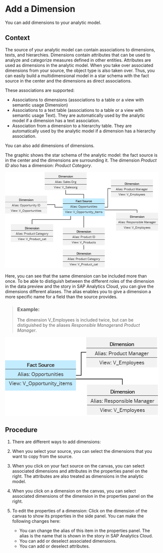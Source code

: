 <!-- loio4caf0987e7c7460e878fb574f04bd6a4 -->

# Add a Dimension

You can add dimensions to your analytic model.



## Context

The source of your analytic model can contain associations to dimensions, texts, and hierarchies. Dimensions contain attributes that can be used to analyze and categorize measures defined in other entities. Attributes are used as dimensions in the analytic model. When you take over associated dimensions from your source, the object type is also taken over. Thus, you can easily build a multidimensional model in a star schema with the fact source in the center and the dimensions as direct associations.

These associations are supported:

-   Associations to dimensions \(associations to a table or a view with semantic usage Dimension\)
-   Associations to a text table \(associations to a table or a view with semantic usage Text\). They are automatically used by the analytic model if a dimension has a text association.
-   Association from a dimension to a hierarchy table. They are automatically used by the analytic model if a dimension has a hierarchy association.

You can also add dimensions of dimensions.

The graphic shows the star schema of the analytic model: the fact source is in the center and the dimensions are surrounding it. The dimension *Product ID* also has a dimension: *Product Category*.

![The analytic model is a multidimensional model in a star schema with the fact source in the center and the dimensions surrounding it.](images/DWC_-_Analytic_model_star_1587456.png)

Here, you can see that the same dimension can be included more than once. To be able to distiguish between the different roles of the dimension in the data preview and the story in SAP Analytics Cloud, you can give the dimensions different aliases. The alias enables you to give a dimension a more specific name for a field than the source provides.

> ### Example:  
> The dimension V\_Employees is included twice, but can be distiguished by the aliases *Responsible Manager*and *Product Manager*.

![The graphic has explanatory text.](images/DWC_-_analytic_model_dimensions_8e178de.png)



## Procedure

1.  There are different ways to add dimensions:
2.  When you select your source, you can select the dimensions that you want to copy from the source.

3.  When you click on your fact source on the canvas, you can select associated dimensions and attributes in the properties panel on the right. The attributes are also treated as dimensions in the analytic model.

4.  When you click on a dimension on the canvas, you can select associated dimensions of the dimension in the properties panel on the right.

5.  To edit the properties of a dimension: Click on the dimension of the canvas to show its properties in the side panel. You can make the following changes here:

    -   You can change the alias of this item in the properties panel. The alias is the name that is shown in the story in SAP Analytics Cloud.
    -   You can add or deselect associated dimensions.
    -   You can add or deselect attributes.


